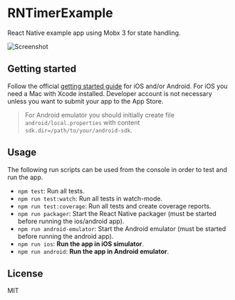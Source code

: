 # RNTimerExample

React Native example app using Mobx 3 for state handling.

![Screenshot](https://raw.githubusercontent.com/winterbe/RNTimerExample/master/screenshot.png)

## Getting started

Follow the official [getting started guide](https://facebook.github.io/react-native/docs/getting-started.html) for iOS and/or Android. For iOS you need a Mac with Xcode installed. Developer account is not necessary unless you want to submit your app to the App Store. 

> For Android emulator you should initially create file `android/local.properties` with content `sdk.dir=/path/to/your/android-sdk`.

## Usage

The following run scripts can be used from the console in order to test and run the app.

- `npm test`: Run all tests.
- `npm run test:watch`: Run all tests in watch-mode.
- `npm run test:coverage`: Run all tests and create coverage reports.
- `npm run packager`: Start the React Native packager (must be started before running the ios/android app).
- `npm run android-emulator`: Start the Android emulator (must be started before running the android app).
- `npm run ios`: **Run the app in iOS simulator**.
- `npm run android`: **Run the app in Android emulator**.

## License

MIT
